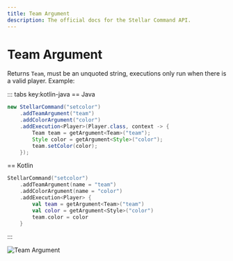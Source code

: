 ```yaml
---
title: Team Argument
description: The official docs for the Stellar Command API.
---
```


# Team Argument

Returns `Team`, must be an unquoted string, executions only run when there is a valid player. Example:

::: tabs key:kotlin-java
== Java
```Java
new StellarCommand("setcolor")
    .addTeamArgument("team")
    .addColorArgument("color")
    .addExecution<Player>(Player.class, context -> {
        Team team = getArgument<Team>("team");
        Style color = getArgument<Style>("color");
        team.setColor(color);
    });
```
== Kotlin
```Kotlin
StellarCommand("setcolor")
    .addTeamArgument(name = "team")
    .addColorArgument(name = "color")
    .addExecution<Player> {
        val team = getArgument<Team>("team")
        val color = getArgument<Style>("color")
        team.color = color
    }
```
:::

![Team Argument](https://cdn.lutto.dev/stellar/gifs/scoreboard/team.gif)